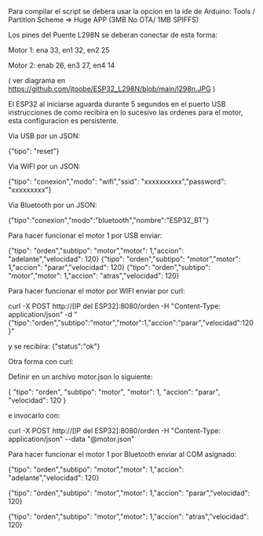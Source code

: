 Para compilar el script se debera usar la opcion en la ide de Arduino: Tools / Partition Scheme => Huge APP (3MB No OTA/ 1MB SPIFFS)

Los pines del Puente L298N se deberan conectar de esta forma:

Motor 1: ena 33, en1 32, en2 25

Motor 2: enab 26, en3 27, en4 14

( ver diagrama en https://github.com/jtoobe/ESP32_L298N/blob/main/l298n.JPG )

El ESP32 al iniciarse aguarda durante 5 segundos en el puerto USB instrucciones de como recibira en lo sucesivo las ordenes para el motor, esta configuracion es persistente.


Via USB por un JSON:

{"tipo": "reset"}

Via WIFI por un JSON:

{"tipo": "conexion","modo": "wifi","ssid": "xxxxxxxxxx","password": "xxxxxxxxx"}

Via Bluetooth por un JSON:

{"tipo":"conexion","modo":"bluetooth","nombre":"ESP32_BT"}


Para hacer funcionar el motor 1 por USB enviar:

{"tipo": "orden","subtipo": "motor","motor": 1,"accion": "adelante","velocidad": 120}
{"tipo": "orden","subtipo": "motor","motor": 1,"accion": "parar","velocidad": 120}
{"tipo": "orden","subtipo": "motor","motor": 1,"accion": "atras","velocidad": 120}

Para hacer funcionar el motor por WIFI enviar por curl:

curl -X POST http://[IP del ESP32]:8080/orden -H "Content-Type: application/json" -d "{\"tipo\":\"orden\",\"subtipo\":\"motor\",\"motor\":1,\"accion\":\"parar\",\"velocidad\":120}"

y se recibira: {"status":"ok"}

Otra forma con curl:

Definir en un archivo motor.json lo siguiente:

{
  "tipo": "orden",
  "subtipo": "motor",
  "motor": 1,
  "accion": "parar",
  "velocidad": 120
}

e invocarlo con:

curl -X POST http://[IP del ESP32]:8080/orden -H "Content-Type: application/json" --data "@motor.json"

Para hacer funcionar el motor 1 por Bluetooth enviar al COM asignado:

{"tipo": "orden","subtipo": "motor","motor": 1,"accion": "adelante","velocidad": 120}

{"tipo": "orden","subtipo": "motor","motor": 1,"accion": "parar","velocidad": 120}

{"tipo": "orden","subtipo": "motor","motor": 1,"accion": "atras","velocidad": 120}
